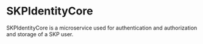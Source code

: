 # SKPIdentityCore
SKPIdentityCore is a microservice used for authentication and authorization and storage of a SKP user.
